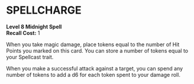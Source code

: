 # SPELLCHARGE

**Level 8 Midnight Spell**  
**Recall Cost:** 1

When you take magic damage, place tokens equal to the number of Hit Points you marked on this card. You can store a number of tokens equal to your Spellcast trait.

When you make a successful attack against a target, you can spend any number of tokens to add a d6 for each token spent to your damage roll.